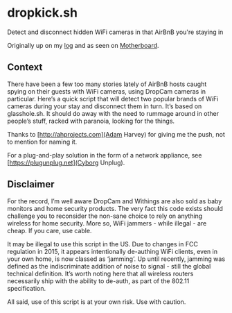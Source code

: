 # dropkick.sh
Detect and disconnect hidden WiFi cameras in that AirBnB you're staying in

Originally up on my [log](https://julianoliver.com/output/log_2015-12-18_14-39) and
as seen on
[Motherboard](http://motherboard.vice.com/read/kill-your-airbnbs-hidden-wifi-cameras-with-this-script).

Context
-------

There have been a few too many stories lately of AirBnB hosts caught spying on
their guests with WiFi cameras, using DropCam cameras in particular. Here’s a
quick script that will detect two popular brands of WiFi cameras during your
stay and disconnect them in turn. It’s based on glasshole.sh. It should do away
with the need to rummage around in other people’s stuff, racked with paranoia,
looking for the things.

Thanks to [http://ahprojects.com](Adam Harvey) for giving me the push, not to mention for naming it.

For a plug-and-play solution in the form of a network appliance, see
[https://plugunplug.net](Cyborg Unplug).

Disclaimer
---------

For the record, I’m well aware DropCam and Withings are also sold as baby
monitors and home security products. The very fact this code exists should
challenge you to reconsider the non-sane choice to rely on anything wireless for
home security. More so, WiFi jammers - while illegal - are cheap. If you care,
use cable.

It may be illegal to use this script in the US. Due to changes in FCC regulation
in 2015, it appears intentionally de-authing WiFi clients, even in your own
home, is now classed as ‘jamming’. Up until recently, jamming was defined as the
indiscriminate addition of noise to signal - still the global technical
definition. It’s worth noting here that all wireless routers necessarily ship
with the ability to de-auth, as part of the 802.11 specification.

All said, use of this script is at your own risk. Use with caution.
 
    
